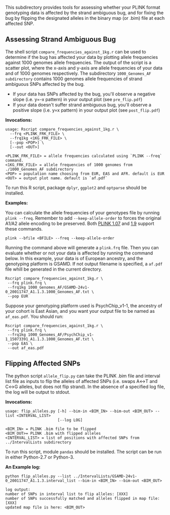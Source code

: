 This subdirectory provides tools for assessing whether your PLINK format genotyping data is affected by the strand ambiguous bug, and for fixing the bug by flipping the designated alleles in the binary map (or .bim) file at each affected SNP.

## Assessing Strand Ambiguous Bug
The shell script `compare_frequencies_against_1kg.r` can be used to determine if the bug has affected your data by plotting allele frequencies against 1000 genomes allele frequencies. The output of the script is a scatter plot, where the x-axis and y-axis are allele frequencies of your data and of 1000 genomes respectively. The subdirectory `1000_Genomes_AF subdirectory` contains 1000 genomes allele frequencies of strand ambiguous SNPs affected by the bug.

- If your data has SNPs affected by the bug, you'll observe a negative slope (i.e. y=-x pattern) in your output plot (see `pre_flip.pdf`)
- If your data doesn't suffer strand ambiguous bug, you'll observe a positive slope (i.e. y=x pattern) in your output plot (see `post_flip.pdf`)

**Invocations:**

```
usage: Rscript compare_frequencies_against_1kg.r \
  --frq <PLINK_FRK_FILE> \
  --frq1kg <1KG_FRK_FILE> \
  [--pop <POP>] \
  [--out <OUT>]
                       
<PLINK_FRK_FILE> = allele frequencies calculated using `PLINK --freq` command.
<1KG_FRK_FILE> = allele frequencies of 1000 genomes from ./1000_Genomes_AF subdirectory
<POP> = population name choosing from EUR, EAS and AFR. default is EUR
<OUT> = output plot name. default is `af.pdf`
```

To run this R script, package `dplyr`, `ggplot2` and `optparse` should be installed.

**Examples:**

You can calculate the allele frequencies of your genotypes file by running `plink --freq`. Remember to add `--keep-allele-order` to forces the original A1/A2 allele encoding to be preserved. Both [PLINK 1.07](http://zzz.bwh.harvard.edu/plink/) and [1.9](https://www.cog-genomics.org/plink2) support these commands. 

```
plink --bfile <BFILE> --freq --keep-allele-order
```

Running the command above will generate a `plink.frq` file. Then you can evaluate whether or not your data is affected by running the command below. In this example, your data is of European ancestry, and the genotyping platform is GSAMD. If not output filename is specified, a `af.pdf` file whill be generated in the current directory. 

```
Rscript compare_frequencies_against_1kg.r \
 --frq plink.frq \
 --frq1kg 1000_Genomes_AF/GSAMD-24v1-0_20011747_A1.1.3.1000_Genomes_AF.txt \
 --pop EUR
```
Suppose your genotyping platform used is PsychChip_v1-1, the ancestry of your cohort is East Asian, and you want your output file to be named as `af_eas.pdf`. You should run: 

```
Rscript compare_frequencies_against_1kg.r \
 --frq plink.frq \
 --frq1kg 1000_Genomes_AF/PsychChip_v1-1_15073391_A1.1.3.1000_Genomes_AF.txt \
 --pop EAS \
 --out af_eas.pdf 
```


## Flipping Affected SNPs 
The python script `allele_flip.py` can take the PLINK .bim file and interval list file as inputs to flip the alleles of affected SNPs (i.e. swaps A↔T and C↔G alleles, but does not flip strand). In the absence of a specified log file, the log will be output to stdout.

**Invocations:**

```
usage: flip_alleles.py [-h] --bim-in <BIM_IN> --bim-out <BIM_OUT> --list <INTERVAL_LIST>
                       [--log LOG]
                       
<BIM_IN> = PLINK .bim file to be flipped 
<BIM_OUT>= PLINK .bim with flipped alleles 
<INTERVAL_LIST> = list of positions with affected SNPs from ../IntervalLists subdirectory
```
To run this script, module `pandas` should be installed. The script can be run in either Python-2.7 or Python-3.

**An Example log:**

```
python flip_alleles.py --list ../IntervalLists/GSAMD-24v1-0_20011747_A1.1.3.interval_list --bim-in <BIM_IN> --bim-out <BIM_OUT>

log output:
number of SNPs in interval list to flip alleles: [XXX]
number of SNPs successfully matched and alleles flipped in map file: [XXX]
updated map file is here: <BIM_OUT>
```
